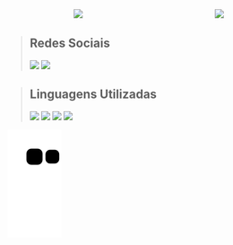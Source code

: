 <div style="display: flex; justify-content: space-around; align-items: center;">
    <a href="https://github.com/EdimarDeSa/">
        <img src="https://github-readme-stats.vercel.app/api?username=EdimarDeSa&count_private=true&show_icons=true&theme=tokyonight&">
    </a>
    <a href="https://github.com/EdimarDeSa/github-readme-stats">
        <img src="https://github-readme-stats.vercel.app/api/top-langs/?username=EdimarDeSa&theme=tokyonight&">
    </a>
</div>

> ## Redes Sociais
> [<img src="https://cdn.jsdelivr.net/gh/devicons/devicon/icons/github/github-original-wordmark.svg" width="40px"/>](https://github.com/EdimarDeSa)
> [<img src="https://cdn.jsdelivr.net/gh/devicons/devicon/icons/linkedin/linkedin-original.svg" width="40px"/>](https://www.linkedin.com/in/edimar-freitas-de-sá/ "LinkedIn")

> ## Linguagens Utilizadas
> <img src="https://cdn.jsdelivr.net/gh/devicons/devicon/icons/python/python-original-wordmark.svg" width="60px"/>
> <img src="https://cdn.jsdelivr.net/gh/devicons/devicon/icons/css3/css3-original-wordmark.svg" width="60px"/>
> <img src="https://cdn.jsdelivr.net/gh/devicons/devicon/icons/html5/html5-original-wordmark.svg" width="60px"/>
> <img src="https://cdn.jsdelivr.net/gh/devicons/devicon/icons/javascript/javascript-original.svg" width="60px"/>

![Snake animation](https://github.com/EdimarDeSa/EdimarDeSa/blob/output/github-contribution-grid-snake.svg)
